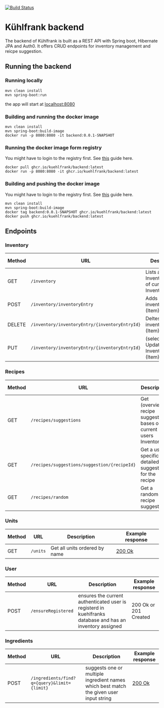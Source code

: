 [![Build Status](https://img.shields.io/endpoint.svg?url=https%3A%2F%2Factions-badge.atrox.dev%2Fkuehlfrank%2Fbackend%2Fbadge%3Fref%3Dmain&style=flat)](https://actions-badge.atrox.dev/kuehlfrank/backend/goto?ref=main)
# Kühlfrank backend
The backend of Kühlfrank is built as a REST API with Spring boot, Hibernate JPA and Auth0. It offers CRUD endpoints for inventory management and reicpe suggestion. 

## Running the backend
### Running locally
```
mvn clean install
mvn spring-boot:run
```
the app will start at [localhost:8080](http://localhost:8080)

### Building and running the docker image
```
mvn clean install
mvn spring-boot:build-image
docker run -p 8080:8080 -it backend:0.0.1-SNAPSHOT
```

### Running the docker image form registry
You might have to login to the registry first. See [this](https://docs.github.com/en/free-pro-team@latest/packages/getting-started-with-github-container-registry/migrating-to-github-container-registry-for-docker-images#authenticating-with-the-container-registry) guide here.
```
docker pull ghcr.io/kuehlfrank/backend:latest
docker run -p 8080:8080 -it ghcr.io/kuehlfrank/backend:latest
```

### Building and pushing the docker image
You might have to login to the registry first. See [this](https://docs.github.com/en/free-pro-team@latest/packages/getting-started-with-github-container-registry/migrating-to-github-container-registry-for-docker-images#authenticating-with-the-container-registry) guide here.
```
mvn clean install
mvn spring-boot:build-image
docker tag backend:0.0.1-SNAPSHOT ghcr.io/kuehlfrank/backend:latest
docker push ghcr.io/kuehlfrank/backend:latest
```

## Endpoints
### Inventory
|Method | URL | Description | Example response |
|-------|-----|-------------|------|
|GET | `/inventory`| Lists all Inventoryentires of current users Inventory | [200 Ok](./docs/responses/get_inventory_response.json)
|POST | `/inventory/inventoryEntry` | Adds a new inventoryEntry (Item) |
|DELETE | `/inventory/inventoryEntry/{inventoryEntryId}` | Deltes the inventoryEntry (Item) |
|PUT | `/inventory/inventoryEntry/{inventoryEntryId}` | (selective) Updates the InventoryEntry (Item) | 

### Recipes
|Method | URL | Description | Example response |
|-------|-----|-------------|------|
|GET | `/recipes/suggestions` | Get (overview) recipe suggestions bases on current users Inventory | [200 Ok](./docs/responses/get_recipes_suggestions_response.json)
|GET | `/recipes/suggestions/suggestion/{recipeId}` | Get a user specific detailed suggestion for the recipe | [200 Ok](./docs/responses/get_detailed_recipes_suggestions_response.json)
|GET | `/recipes/random` | Get a random recipe suggestion | [200 Ok](./docs/responses/get_random_recipes_suggestions_response.json)

### Units
|Method | URL | Description | Example response |
|-------|-----|-------------|------|
|GET | `/units` | Get all units ordered by name | [200 Ok](./docs/responses/get_units_response.json)

### User
|Method | URL | Description | Example response |
|-------|-----|-------------|------|
|POST | `/ensureRegistered` | ensures the current authenticated user is registerd in kuehlfranks database and has an inventory assigned | 200 Ok or 201 Created


### Ingredients
|Method | URL | Description | Example response |
|-------|-----|-------------|------|
|POST | `/ingredients/find?q={query}&limit={limit}` | suggests one or multiple ingredient names which best match the given user input string  | [200 Ok](./docs/responses/get_ingredients_response.json)
